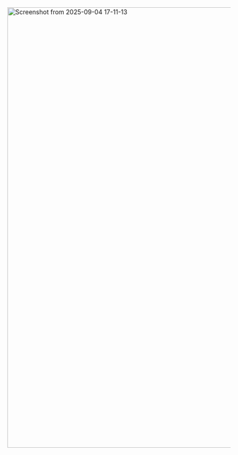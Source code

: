<img width="1914" height="996" alt="Screenshot from 2025-09-04 17-11-13" src="https://github.com/user-attachments/assets/0a3fa330-5f39-4631-b92d-0e9cbefe9173" />
